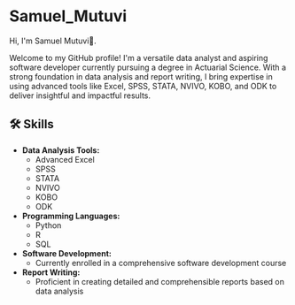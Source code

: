# Samuel_Mutuvi
Hi, I'm Samuel Mutuvi👋.

Welcome to my GitHub profile! I'm a versatile data analyst and aspiring software developer currently pursuing a degree in Actuarial Science. With a strong foundation in data analysis and report writing, I bring expertise in using advanced tools like Excel, SPSS, STATA, NVIVO, KOBO, and ODK to deliver insightful and impactful results.

## 🛠️ Skills

- **Data Analysis Tools:**
  - Advanced Excel
  - SPSS
  - STATA
  - NVIVO
  - KOBO
  - ODK
- **Programming Languages:**
  - Python
  - R
  - SQL
- **Software Development:**
  - Currently enrolled in a comprehensive software development course
- **Report Writing:**
  - Proficient in creating detailed and comprehensible reports based on data analysis
